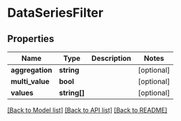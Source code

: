 # DataSeriesFilter

## Properties
Name | Type | Description | Notes
------------ | ------------- | ------------- | -------------
**aggregation** | **string** |  | [optional] 
**multi_value** | **bool** |  | [optional] 
**values** | **string[]** |  | [optional] 

[[Back to Model list]](../README.md#documentation-for-models) [[Back to API list]](../README.md#documentation-for-api-endpoints) [[Back to README]](../README.md)


